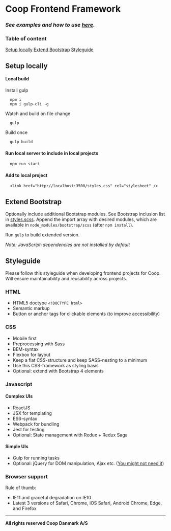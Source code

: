 # Coop Frontend Framework

### *See examples and how to use [here](https://coop-digital.github.io/coop-cvi/).*

### Table of content
[Setup locally](#setup-locally)
[Extend Bootstrap](#extend-bootstrap)
[Styleguide](#styleguide)

## Setup locally

#### Local build

Install gulp
```
  npm i
  npm i gulp-cli -g
```

Watch and build on file change
```
  gulp
```

Build once
```
  gulp build
```

#### Run local server to include in local projects

```
  npm run start
```

#### Add to local project

```
  <link href="http://localhost:3500/styles.css" rel="stylesheet" />
```

## Extend Bootstrap

Optionally include additional Bootstrap modules. See Bootstrap inclusion list in [styles.scss](src/sass/styles.scss). Append the import array with desired modules, which are available in `node_modules/bootstrap/scss` (after `npm install`).

Run `gulp` to build extended version.

*Note: JavaScript-dependencies are not installed by default*

## Styleguide

Please follow this styleguide when developing frontend projects for Coop. Will ensure maintainability and reusability across projects.

### HTML

* HTML5 doctype `<!DOCTYPE html>`
* Semantic markup
* Button or anchor tags for clickable elements (to improve accessibility)

### CSS

* Mobile first
* Preprocessing with Sass
* BEM-syntax
* Flexbox for layout
* Keep a flat CSS-structure and keep SASS-nesting to a minimum
* Use this CSS-framework as styling basis
* Optional: extend with Bootstrap 4 elements

### Javascript

#### Complex UIs

* ReactJS
* JSX for templating
* ES6-syntax
* Webpack for bundling
* Jest for testing
* Optional: State management with Redux + Redux Saga

#### Simple UIs

* Gulp for running tasks
* Optional: jQuery for DOM manipulation, Ajax etc. ([You might not need it](http://youmightnotneedjquery.com/))

### Browser support

Rule of thumb:
* IE11 and graceful degradation on IE10
* Latest 3 versions of Safari, Chrome, iOS Safari, Android Chrome, Edge, and Firefox

___

**All rights reserved Coop Danmark A/S**
